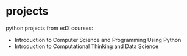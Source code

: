 # projects

python projects from edX courses:

- Introduction to Computer Science and Programming Using Python
- Introduction to Computational Thinking and Data Science
